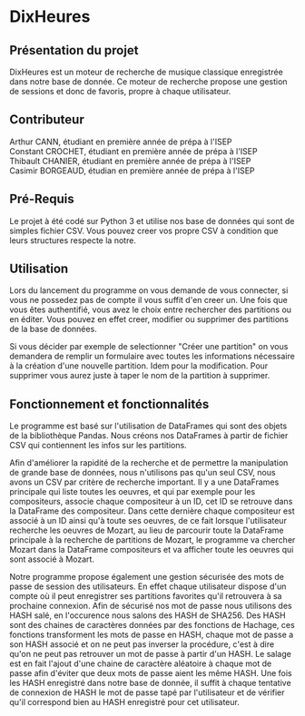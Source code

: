 # DixHeures


## Présentation du projet
DixHeures est un moteur de recherche de musique classique
enregistrée dans notre base de donnée. Ce moteur de recherche
propose une gestion de sessions et donc de favoris, propre à
chaque utilisateur.


## Contributeur 

Arthur CANN, étudiant en première année de prépa à l'ISEP  
Constant CROCHET, étudiant en première année de prépa à l'ISEP  
Thibault CHANIER, étudiant en première année de prépa à l'ISEP  
Casimir BORGEAUD, étudian en première année de prépa à l'ISEP

## Pré-Requis

Le projet à été codé sur Python 3 et utilise nos base de données
qui sont de simples fichier CSV. Vous pouvez creer vos propre
CSV à condition que leurs structures respecte la notre.

## Utilisation

Lors du lancement du programme on vous demande de vous connecter,
si vous ne possedez pas de compte il vous suffit d'en creer un.
Une fois que vous êtes authentifié, vous avez le choix entre 
rechercher des partitions ou en éditer. Vous pouvez en effet
creer, modifier ou supprimer des partitions de la base de données.

Si vous décider par exemple de selectionner "Créer une partition"
on vous demandera de remplir un formulaire avec toutes les informations
nécessaire à la création d'une nouvelle partition. Idem pour la
modification. Pour supprimer vous aurez juste à taper le nom de 
la partition à supprimer.

## Fonctionnement et fonctionnalités

Le programme est basé sur l'utilisation de DataFrames qui sont des
objets de la bibliothèque Pandas. Nous créons nos DataFrames à
partir de fichier CSV qui contiennent les infos sur les partitions. 
 
Afin d'améliorer la rapidité de la recherche et de permettre la
manipulation de grande base de données, nous n'utilisons pas
qu'un seul CSV, nous avons un CSV par critère de recherche important.
Il y a une DataFrames principale qui liste toutes les oeuvres, et
qui par exemple pour les compositeurs, associe chaque compositeur
à un ID, cet ID se retrouve dans la DataFrame des compositeur.
Dans cette dernière chaque compositeur est associé à un ID ainsi qu'à
toute ses oeuvres, de ce fait lorsque l'utilisateur recherche les
oeuvres de Mozart, au lieu de parcourir toute la DataFrame principale
à la recherche de partitions de Mozart, le programme va chercher Mozart
dans la DataFrame compositeurs et va afficher toute les oeuvres qui
sont associé à Mozart.

Notre programme propose également une gestion sécurisée des mots 
de passe de session des utilisateurs. En effet chaque utilisateur
dispose d'un compte où il peut enregistrer ses partitions favorites
qu'il retrouvera à sa prochaine connexion. Afin de sécurisé nos
mot de passe nous utilisons des HASH salé, en l'occurence nous
salons des HASH de SHA256. Des HASH sont des chaines de caractères
données par des fonctions de Hachage, ces fonctions transforment
les mots de passe en HASH, chaque mot de passe a son HASH associé
et on ne peut pas inverser la procédure, c'est à dire qu'on ne 
peut pas retrouver un mot de passe à partir d'un HASH. Le salage
est en fait l'ajout d'une chaine de caractère aléatoire à chaque mot
de passe afin d'éviter que deux mots de passe aient les même HASH.
Une fois les HASH enregistré dans notre base de donnée, il suffit à
chaque tentative de connexion de HASH le mot de passe tapé par 
l'utilisateur et de vérifier qu'il correspond bien au HASH enregistré
pour cet utilisateur.

